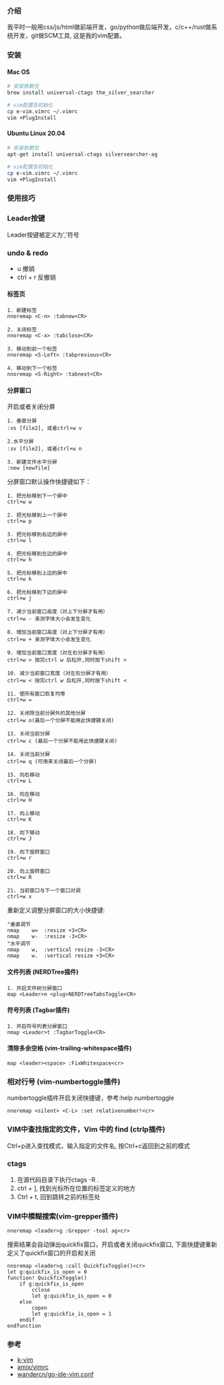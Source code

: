 ### 介绍

我平时一般用css/js/html做前端开发，go/python做后端开发，c/c++/rust做系统开发，git做SCM工具, 这是我的vim配置。

### 安装

#### Mac OS

```sh
# 安装依赖包
brew install universal-ctags the_silver_searcher

# vim配置及初始化
cp e-vim.vimrc ~/.vimrc
vim +PlugInstall
```

#### Ubuntu Linux 20.04

```sh
# 安装依赖包
apt-get install universal-ctags silversearcher-ag

# vim配置及初始化
cp e-vim.vimrc ~/.vimrc
vim +PlugInstall
```

### 使用技巧

### Leader按键
Leader按键被定义为','符号

### undo & redo

* u 撤销
* ctrl + r 反撤销


#### 标签页
```
1. 新建标签
nnoremap <C-n> :tabnew<CR>

2. 关闭标签
nnoremap <C-x> :tabclose<CR>

3. 移动到前一个标签
nnoremap <S-Left> :tabprevious<CR>

4. 移动到下一个标签
nnoremap <S-Right> :tabnext<CR>

```

#### 分屏窗口

开启或者关闭分屏
```
1. 垂直分屏
:vs [file2], 或者ctrl+w v

2.水平分屏
:sv [file2], 或者ctrl+w n

3. 新建文件水平分屏
:new [newfile]
```

分屏窗口默认操作快捷键如下：
```
1. 把光标移到下一个屏中
ctrl+w w

2. 把光标移到上一个屏中
ctrl+w p

3. 把光标移到右边的屏中
ctrl+w l

4. 把光标移到左边的屏中
ctrl+w h

5. 把光标移到上边的屏中
ctrl+w k

6. 把光标移到下边的屏中
ctrl+w j

7. 减少当前窗口高度（对上下分屏才有用）
ctrl+w - 亲测字体大小会发生变化

8. 增加当前窗口高度（对上下分屏才有用）
ctrl+w + 亲测字体大小会发生变化

9. 增加当前窗口宽度（对左右分屏才有用）
ctrl+w > 按完ctrl w 后松开,同时按下shift >

10. 减少当前窗口宽度（对左右分屏才有用）
ctrl+w < 按完ctrl w 后松开,同时按下shift <

11. 使所有窗口恢复均等
ctrl+w =

12. 关闭除当前分屏外的其他分屏
ctrl+w o(最后一个分屏不能用此快捷键关闭)

13. 关闭当前分屏
ctrl+w c (最后一个分屏不能用此快捷键关闭)

14. 关闭当前分屏
ctrl+w q (可用来关闭最后一个分屏)

15. 向右移动
ctrl+w L

16. 向左移动
ctrl+w H

17. 向上移动
ctrl+w K

18. 向下移动
ctrl+w J

19. 向下旋转窗口
ctrl+w r

20. 向上旋转窗口
ctrl+w R

21. 当前窗口与下一个窗口对调
ctrl+w x
```

重新定义调整分屏窗口的大小快捷键:

```
"垂直调节
nmap    w=  :resize +3<CR>
nmap    w-  :resize -3<CR>
"水平调节
nmap    w,  :vertical resize -3<CR>
nmap    w.  :vertical resize +3<CR>
```

#### 文件列表 (NERDTree插件)

```
1. 开启文件树分屏窗口
map <Leader>n <plug>NERDTreeTabsToggle<CR>
```

#### 符号列表 (Tagbar插件)
```
1. 开启符号列表分屏窗口
nmap <Leader>t :TagbarToggle<CR>
```

#### 清除多余空格 (vim-trailing-whitespace插件)

```
map <leader><space> :FixWhitespace<cr>
```

### 相对行号 (vim-numbertoggle插件)

numbertoggle插件开启关闭快捷键，参考:help numbertoggle
```
nnoremap <silent> <C-L> :set relativenumber!<cr>
```

### VIM中查找指定的文件，Vim 中的 find (ctrlp插件)
Ctrl+p进入查找模式，输入指定的文件名, 按Ctrl+c返回到之前的模式


### ctags

1. 在源代码目录下执行ctags -R .
2. ctrl + ], 找到光标所在位置的标签定义的地方
3. Ctrl + t, 回到跳转之前的标签处

### VIM中模糊搜索(vim-grepper插件)
```
nnoremap <leader>g :Grepper -tool ag<cr>
```

搜索结果会自动弹出quickfix窗口，开启或者关闭quickfix窗口, 下面快捷键重新定义了quickfix窗口的开启和关闭
```
nnoremap <leader>q :call QuickfixToggle()<cr>
let g:quickfix_is_open = 0
function! QuickfixToggle()
    if g:quickfix_is_open
        cclose
        let g:quickfix_is_open = 0
    else
        copen
        let g:quickfix_is_open = 1
    endif
endfunction
```

### 参考
- [k-vim](https://github.com/wklken/k-vim)
- [amix/vimrc](https://github.com/amix/vimrc)
- [wandercn/go-ide-vim.conf](https://github.com/wandercn/go-ide-vim.conf)
